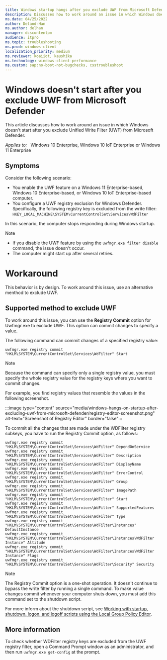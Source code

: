 ```yaml
---
title: Windows startup hangs after you exclude UWF from Microsoft Defender
description: Discusses how to work around an issue in which Windows doesn't start after you exclude the UWF feature from Microsoft Defender.
ms.date: 04/25/2022
author: Deland-Han
ms.author: delhan
manager: dcscontentpm
audience: itpro
ms.topic: troubleshooting
ms.prod: windows-client
localization_priority: medium
ms.reviewer: koaiiot, kaushika
ms.technology: windows-client-performance
ms.custom: sap:no-boot-not-bugchecks, csstroubleshoot
---
```

# Windows doesn't start after you exclude UWF from Microsoft Defender

This article discusses how to work around an issue in which Windows doesn't start after you exclude Unified Write Filter (UWF) from Microsoft Defender.

_Applies to:_ &nbsp; Windows 10 Enterprise, Windows 10 IoT Enterprise or Windows 11 Enterprise

## Symptoms

Consider the following scenario:

- You enable the UWF feature on a Windows 11 Enterprise-based, Windows 10 Enterprise-based, or Windows 10 IoT Enterprise-based computer.
- You configure a UWF registry exclusion for Windows Defender. Specifically, the following registry key is excluded from the write filter:  
  `HKEY_LOCAL_MACHINE\SYSTEM\CurrentControlSet\Services\WdFilter`

In this scenario, the computer stops responding during Windows startup.

> [!NOTE]
>
> - If you disable the UWF feature by using the `uwfmgr.exe filter disable` command, the issue doesn't occur.
> - The computer might start up after several retries.

# Workaround

This behavior is by design. To work around this issue, use an alternative menthod to exclude UWF.

## Supported method to exclude UWF

To work around this issue, you can use the **Registry Commit** option for Uwfmgr.exe to exclude UWF. This option can commit changes to specify a value.

The following command can commit changes of a specified registry value:

```console
uwfmgr.exe registry commit "HKLM\SYSTEM\CurrentControlSet\Services\WdFilter" Start
```

> [!NOTE]
> Because the command can specify only a single registry value, you must specify the whole registry value for the registry keys where you want to commit changes.

For example, you find registry values that resemble the values in the following screenshot.

:::image type="content" source="media/windows-hangs-on-startup-after-excluding-uwf-from-microsoft-defender/registry-editor-screenshot.png" alt-text="Screenshot of Registry Editor" border="false":::

To commit all the changes that are made under the WDFilter registry subkeys, you have to run the Registry Commit option, as follows:

```console
uwfmgr.exe registry commit "HKLM\SYSTEM\CurrentControlSet\Services\WdFilter" DependOnService
uwfmgr.exe registry commit "HKLM\SYSTEM\CurrentControlSet\Services\WdFilter" Description
uwfmgr.exe registry commit "HKLM\SYSTEM\CurrentControlSet\Services\WdFilter" DisplayName
uwfmgr.exe registry commit "HKLM\SYSTEM\CurrentControlSet\Services\WdFilter" ErrorControl
uwfmgr.exe registry commit "HKLM\SYSTEM\CurrentControlSet\Services\WdFilter" Group
uwfmgr.exe registry commit "HKLM\SYSTEM\CurrentControlSet\Services\WdFilter" ImagePath
uwfmgr.exe registry commit "HKLM\SYSTEM\CurrentControlSet\Services\WdFilter" Start
uwfmgr.exe registry commit "HKLM\SYSTEM\CurrentControlSet\Services\WdFilter" SupportedFeatures
uwfmgr.exe registry commit "HKLM\SYSTEM\CurrentControlSet\Services\WdFilter" Type
uwfmgr.exe registry commit "HKLM\SYSTEM\CurrentControlSet\Services\WdFilter\Instances" DefaultInstance
uwfmgr.exe registry commit "HKLM\SYSTEM\CurrentControlSet\Services\WdFilter\Instances\WdFilter Instance" Altitude
uwfmgr.exe registry commit "HKLM\SYSTEM\CurrentControlSet\Services\WdFilter\Instances\WdFilter Instance" Flags
uwfmgr.exe registry commit "HKLM\SYSTEM\CurrentControlSet\Services\WdFilter\Security" Security
```

> [!NOTE]
> The Registry Commit option is a one-shot operation. It doesn't continue to bypass the write filter by running a single command. To make value changes commit whenever your computer shuts down, you must add this command set to the shutdown script.

For more inform about the shutdown script, see [Working with startup, shutdown, logon, and logoff scripts using the Local Group Policy Editor](/previous-versions/windows/it-pro/windows-server-2012-R2-and-2012/dn789190(v=ws.11)#how-to-assign-computer-shutdown-scripts).

## More information

To check whether WDFilter registry keys are excluded from the UWF registry filter, open a Command Prompt window as an administrator, and then run `uwfmgr.exe get-config` at the prompt.
